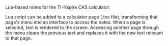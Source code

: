 Lua-based notes for the TI-Nspire CAS calculator. 

Lua script can be added to a calculator page (.tns file), transforming that page's menu into an interface to access the notes. When a page is selected, text is rendered to the screen. Accessing another page through the menu clears the previous text and replaces it with the new text relevant to that page.
